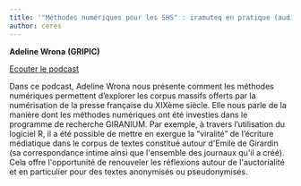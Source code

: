 ```yaml
---
title: '"Méthodes numériques pour les SHS" : iramuteq en pratique (audio)'
author: ceres
---
```


**Adeline Wrona** **(GRIPIC)**

[Ecouter le podcast](https://dropsu.sorbonne-universite.fr/s/ZHQCwZNSSwdzPtj)

Dans ce podcast, Adeline Wrona nous présente comment les méthodes numériques permettent d’explorer les corpus massifs offerts par la numérisation de la presse française du XIXème siècle. Elle nous parle de la manière dont les méthodes numériques ont été investies dans le programme de recherche GIRANIUM. Par exemple, à travers l’utilisation du logiciel R, il a été possible de mettre en exergue la “viralité” de l’écriture médiatique dans le corpus de textes constitué autour d'Emile de Girardin (sa correspondance intime ainsi que l'ensemble des journaux qu'il a créé). Cela offre l'opportunité de renouveler les réflexions autour de l'auctorialité et en particulier pour des textes anonymisés ou pseudonymisés.